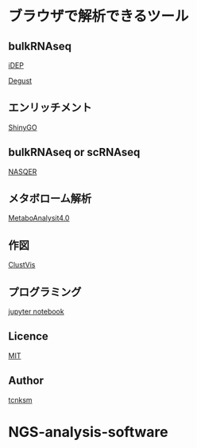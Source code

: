 ブラウザで解析できるツール
======================================


## bulkRNAseq
[iDEP](http://10.164.179.3/idep92/)


[Degust](http://10.164.179.3:8001/)


## エンリッチメント

[ShinyGO](http://10.164.179.3/go60/)

## bulkRNAseq or scRNAseq

[NASQER](http://10.164.179.3:8083/)


## メタボローム解析

[MetaboAnalysit4.0](http://10.164.179.3:8080/MetaboAnalyst/faces/home.xhtml)


## 作図

[ClustVis](http://10.164.179.3:3737/)

## プログラミング
[jupyter notebook](http://10.164.179.3:8888/tree)

## Licence



[MIT](https://github.com/tcnksm/tool/blob/master/LICENCE)

## Author

[tcnksm](https://github.com/tcnksm)

# NGS-analysis-software

